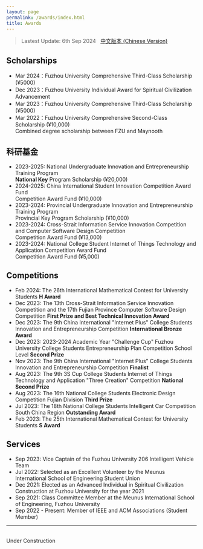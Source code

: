 ```yaml
---
layout: page
permalink: /awards/index.html
title: Awards
---
```


> Lastest Update: 6th Sep 2024 &nbsp; [中文版本 (Chinese Version)](https://jiachenghuang.com/file/awards-zh/)

## Scholarships

- Mar 2024：Fuzhou University Comprehensive Third-Class Scholarship (¥5000)
- Dec 2023：Fuzhou University Individual Award for Spiritual Civilization Advancement
- Mar 2023：Fuzhou University Comprehensive Third-Class Scholarship (¥5000)
- Mar 2022：Fuzhou University Comprehensive Second-Class Scholarship (¥10,000)
<br> Combined degree scholarship between FZU and Maynooth


## 科研基金

- 2023-2025: National Undergraduate Innovation and Entrepreneurship Training Program<br>**National Key** Program Scholarship (¥20,000)
- 2024-2025: China International Student Innovation Competition Award Fund<br>Competition Award Fund (¥10,000)
- 2023-2024: Provincial Undergraduate Innovation and Entrepreneurship Training Program<br>Provincial Key Program Scholarship (¥10,000)
- 2023-2024: Cross-Strait Information Service Innovation Competition and Computer Software Design Competition<br>Competition Award Fund (¥13,000)
- 2023-2024: National College Student Internet of Things Technology and Application Competition Award Fund<br>Competition Award Fund (¥5,000)


## Competitions

- Feb 2024: The 26th International Mathematical Contest for University Students **H Award**
- Dec 2023: The 13th Cross-Strait Information Service Innovation Competition and the 17th Fujian Province Computer Software Design Competition **First Prize and Best Technical Innovation Award**
- Dec 2023: The 9th China International "Internet Plus" College Students Innovation and Entrepreneurship Competition **International Bronze Award**
- Dec 2023: 2023-2024 Academic Year "Challenge Cup" Fuzhou University College Students Entrepreneurship Plan Competition School Level **Second Prize**
- Nov 2023: The 9th China International "Internet Plus" College Students Innovation and Entrepreneurship Competition **Finalist**
- Aug 2023: The 9th 3S Cup College Students Internet of Things Technology and Application "Three Creation" Competition **National Second Prize**
- Aug 2023: The 16th National College Students Electronic Design Competition Fujian Division **Third Prize**
- Jul 2023: The 18th National College Students Intelligent Car Competition South China Region **Outstanding Award**
- Feb 2023: The 25th International Mathematical Contest for University Students **S Award**

## Services

- Sep 2023: Vice Captain of the Fuzhou University 206 Intelligent Vehicle Team
- Jul 2022: Selected as an Excellent Volunteer by the Meunus International School of Engineering Student Union
- Dec 2021: Elected as an Advanced Individual in Spiritual Civilization Construction at Fuzhou University for the year 2021
- Sep 2021: Class Committee Member at the Meunus International School of Engineering, Fuzhou University
- Sep 2022 - Present: Member of IEEE and ACM Associations (Student Member)

---

<br>Under Construction


